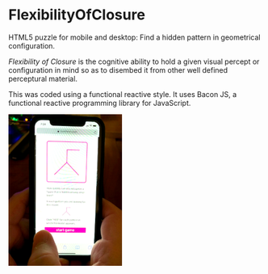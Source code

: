 # FlexibilityOfClosure
HTML5 puzzle for mobile and desktop: Find a hidden pattern in geometrical configuration.

*Flexibility of Closure* is the cognitive ability to hold a given visual percept or configuration in mind so as to disembed it from other well defined perceptural material.

This was coded using a functional reactive style. It uses Bacon JS, a functional reactive programming library for JavaScript. 

<img src="flexOnPhone.png" />
